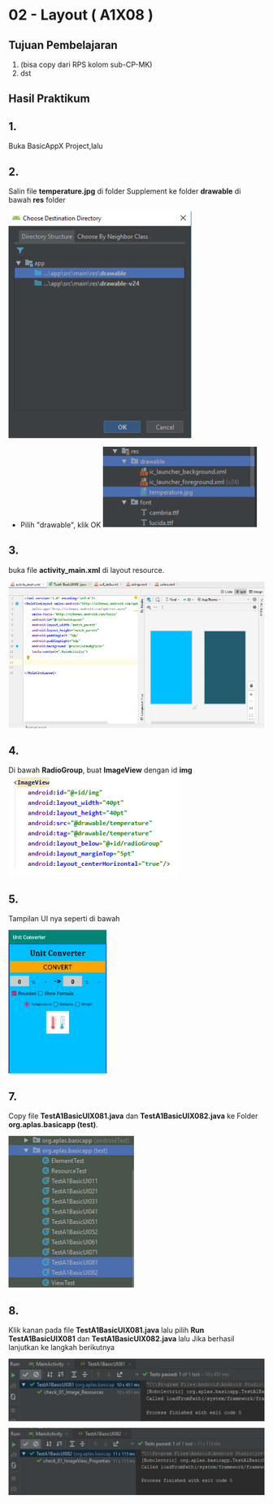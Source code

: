 # 02 - Layout ( A1X08 )


## Tujuan Pembelajaran

1. (bisa copy dari RPS kolom sub-CP-MK)
2. dst

## Hasil Praktikum 

## 1.
Buka BasicAppX Project,lalu 

## 2. 
Salin file **temperature.jpg** di folder Supplement ke folder **drawable** di bawah **res** folder

![Teks alternatif](img/A1X08/1.PNG)

* Pilih "drawable", klik OK
![Teks alternatif](img/A1X08/1a.PNG)


## 3.
buka file **activity_main.xml** di layout resource.

![Teks alternatif](img/A1X03/1.PNG)

## 4. 
Di bawah **RadioGroup**, buat **ImageView** dengan id **img**
![Teks alternatif](img/A1X08/2.PNG)

## 5. 
Tampilan UI nya seperti di bawah

![Teks alternatif](img/A1X08/3.PNG)

## 7. 
Copy file **TestA1BasicUIX081.java** dan **TestA1BasicUIX082.java** ke
Folder **org.aplas.basicapp (test)**.

![Teks alternatif](img/A1X08/4.PNG)

## 8. 
Klik kanan pada file **TestA1BasicUIX081.java** lalu pilih **Run TestA1BasicUIX081** dan **TestA1BasicUIX082.java** lalu Jika berhasil lanjutkan ke langkah berikutnya 

![Teks alternatif](img/A1X08/5.PNG)